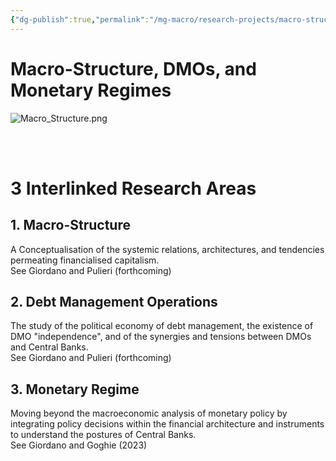```yaml
---
{"dg-publish":true,"permalink":"/mg-macro/research-projects/macro-structures-and-dmo/","created":"2023-12-11T21:42:47.185+00:00","updated":"2023-12-12T18:02:02.492+00:00"}
---
```



# Macro-Structure, DMOs, and Monetary Regimes


![Macro_Structure.png](/img/user/MG%20Macro/Attachments/Macro_Structure.png)


<br />
<br />

# 3 Interlinked Research Areas
## 1. Macro-Structure  
A Conceptualisation of the systemic relations, architectures, and tendencies permeating financialised capitalism.  
See Giordano and Pulieri (forthcoming)  
  
  
## 2. Debt Management Operations  
The study of the political economy of debt management, the existence of DMO "independence", and of the synergies and tensions between DMOs and Central Banks.  
See Giordano and Pulieri (forthcoming)  
  
  
## 3. Monetary Regime  
Moving beyond the macroeconomic analysis of monetary policy by integrating policy decisions within the financial architecture and instruments to understand the postures of Central Banks.  
See Giordano and Goghie (2023)